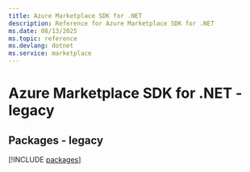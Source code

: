 ```yaml
---
title: Azure Marketplace SDK for .NET
description: Reference for Azure Marketplace SDK for .NET
ms.date: 08/13/2025
ms.topic: reference
ms.devlang: dotnet
ms.service: marketplace
---
```

# Azure Marketplace SDK for .NET - legacy
## Packages - legacy
[!INCLUDE [packages](marketplace-index.md)]